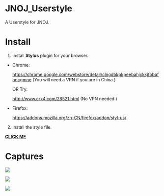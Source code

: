 # JNOJ_Userstyle

A Userstyle for JNOJ.

# Install

1. Install **Stylus** plugin for your browser.

  - Chrome: 
    
    https://chrome.google.com/webstore/detail/clngdbkpkpeebahjckkjfobafhncgmne (You will need a VPN if you are in China.)

    OR Try:

    http://www.crx4.com/28521.html (No VPN needed.)

  - Firefox:
    
    https://addons.mozilla.org/zh-CN/firefox/addon/styl-us/

2. Install the style file.

  **[CLICK ME](https://cdn.jsdelivr.net/gh/Fidelxyz/JNOJ_Userstyle/JNOJ_Style.user.css)**

# Captures

![](https://cdn.jsdelivr.net/gh/Fidelxyz/JNOJ_Userstyle/Images/1.webp)

![](https://cdn.jsdelivr.net/gh/Fidelxyz/JNOJ_Userstyle/Images/2.webp)

![](https://cdn.jsdelivr.net/gh/Fidelxyz/JNOJ_Userstyle/Images/3.webp)
